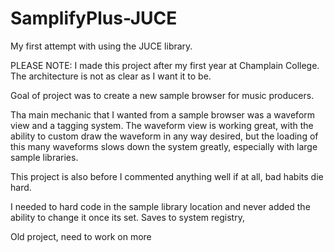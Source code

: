 # SamplifyPlus-JUCE

My first attempt with using the JUCE library. 

PLEASE NOTE:
I made this project after my first year at Champlain College. The architecture is not as clear as I want it to be.

Goal of project was to create a new sample browser for music producers.

Tha main mechanic that I wanted from a sample browser was a waveform view and a tagging system. The waveform view is working great, with the ability to custom draw the waveform in any way desired, but the loading of this many waveforms slows down the system greatly, especially with large sample libraries.

This project is also before I commented anything well if at all, bad habits die hard.

I needed to hard code in the sample library location and never added the ability to change it once its set. Saves to system registry,

Old project, need to work on more
